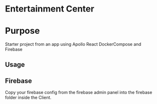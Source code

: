 # Entertainment Center

# Purpose

Starter project from an app using Apollo React DockerCompose and Firebase

## Usage

## Firebase
Copy your firebase config from the firebase admin panel into the firebase folder inside the Client.
